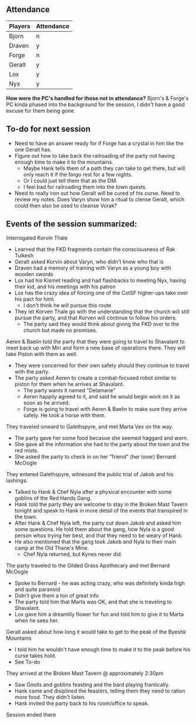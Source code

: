 ## Attendance

| Players | Attendance |
| ------- | ---------- |
| Bjorn   | n          |
| Draven  | y          |
| Forge   | n          |
| Geralt  | y          |
| Lox     | y          |
| Nyx     | y          |
**How were the PC's handled for those not in attendance?**
Bjorn's & Forge's PC kinda phased into the background for the session, I didn't have a good excuse for them being gone.

## To-do for next session
* Need to have an answer ready for if Forge has a crystal in him like the one Geralt has.
* Figure out how to take back the railroading of the party not having enough time to make it to the mountains.
	* Maybe Hank tells them of a path they can take to get there, but will only reach it if the forgo rest for a few nights.
	* Or I could just tell them that as the DM.
	* I feel bad for railroading them into the town quests.
* Need to really iron out how Geralt will be cured of his curse. Need to review my notes. Does Varyn show him a ritual to clense Geralt, which could then also be used to cleanse Vorak?

## Events of the session summarized:
Interrogated Korvin Thale
* Learned that the FKD fragments contain the consciousness of Rak Tulkesh
* Geralt asked Korvin about Varyn, who didn't know who that is
* Draven had a memory of training with Varyn as a young boy with wooden swords
* Lox had his Kismet reading and had flashbacks to meeting Nyx, having their kid, and his meetings with his patron
* Lox has the crazy idea of forcing one of the CotSF higher-ups take over his pact for him\
	* I don't think he will pursue this route
* They let Korven Thale go with the understanding that the church will still pursue the party, and that Korven will continue to follow his orders.
	* The party said they would think about giving the FKD over to the church but made no promises.

Aeren & Baelin told the party that they were going to travel to Shavalant to meet back up with Miri and form a new base of operations there.  They will take Piston with them as well.
* They were concerned for their own safety should they continue to travel with the party.
* The party asked Aeren to create a combat-focused robot similar to piston for them when he arrives at Shavalant.
	* The party wants it named "Delamane"
	* Aeren happily agreed to it, and said he would begin work on it as soon as he arrived.
	* Forge is going to travel with Aeren & Baelin to make sure they arrive safely. He took a horse with them.

They traveled onward to Galethspyre, and met Marta Vex on the way.
* The party gave her some food becasue she seemed haggard and worn.
* She gave all the information she had to the party about the town and the red mists.
* She asked the party to check in on her "friend" (her lover) Bernard McOogle

They entered Galethspyre, witnessed the public trial of Jakob and his lashings.
* Talked to Hank & Chef Nyla after a physical encounter with some goblins of the Red Hands Gang.
* Hank told the party they are welcome to stay in the Broken Mast Tavern tonight and speak to Hank in more detail of the events that transpired in the town.
* After Hank & Chef Nyla left, the party cut down Jakob and asked him some questions. He told them about the gang, how Nyla is a good person whos trying her best, and that they need to be weary of Hank.
* He also mentioned that the gang took Jakob and Nyla to their main camp at the Old Thane's Mine.
	* Chef Nyla returned, but Kynes never did.

The party traveled to the Gilded Grass Apothecary and met Bernard McOogle
* Spoke to Bernard - he was acting crazy, who was definitely kinda high and quite paranoid
* Didn't give them a ton of great info
* The party told him that Marta was OK, and that she is traveling to Shavalant.
* Lox gave him a dreamlily flower for fun and told him to give it to Marta when he sees her.

Geralt asked about how long it would take to get to the peak of the Byeshk Mountains
* I told him he wouldn't have enough time to make it to the peak before his curse takes hold.
* See To-do

They arrived at the Broken Mast Tavern @ approximately 2:30pm
* Saw Gnolls and goblins feasting and the bard playing frantically.
* Hank came and disiplined the feasters, telling them they need to ration more food. They didn't listen.
* Hank invited the party back to his room/office to speak.

Session ended there


